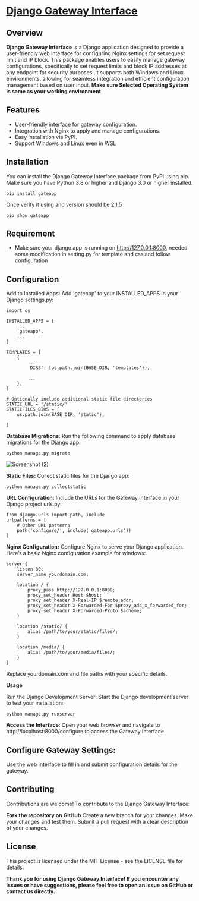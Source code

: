 # [Django Gateway Interface](https://pypi.org/project/gateapp/)

## Overview

**Django Gateway Interface** is a Django application designed to provide a user-friendly web interface for configuring Nginx settings for set request limit and IP block. This package enables users to easily manage gateway configurations, specifically to set request limits and block IP addresses at any endpoint for security purposes. It supports both Windows and Linux environments, allowing for seamless integration and efficient configuration management based on user input.
**Make sure Selected Operating System is same as your working environment** 

## Features

- User-friendly interface for gateway configuration.
- Integration with Nginx to apply and manage configurations.
- Easy installation via PyPI.
- Support Windows and Linux even in WSL

## Installation

You can install the Django Gateway Interface package from PyPI using pip. Make sure you have Python 3.8 or higher and Django 3.0 or higher installed.

```
pip install gateapp

```
Once verify it using and version should be 2.1.5

```
pip show gateapp

```
 
## Requirement
- Make sure your django app is running on http://127.0.0.1:8000, needed some modification in setting.py for template and css and follow configuration 

## Configuration 
Add to Installed Apps:
Add 'gateapp' to your INSTALLED_APPS in your Django settings.py:

```
import os
```

```
INSTALLED_APPS = [
    ...
    'gateapp',
    ...
]
```
```
TEMPLATES = [
    {
        ...
        'DIRS': [os.path.join(BASE_DIR, 'templates')],

        ...
    },
]
```

```
# Optionally include additional static file directories
STATIC_URL = '/static/'
STATICFILES_DIRS = [
    os.path.join(BASE_DIR, 'static'),  
  
]
```
**Database Migrations**:
Run the following command to apply database migrations for the Django app:
```
python manage.py migrate
```
![Screenshot (2)](https://github.com/ankit3388/BlockerGateway/assets/106178304/6c03cca1-fc30-48b1-83ab-787f66a8c68a)


**Static Files:**
Collect static files for the Django app:

```
python manage.py collectstatic
```

**URL Configuration**:
Include the URLs for the Gateway Interface in your Django project urls.py:

```
from django.urls import path, include
urlpatterns = [
    # Other URL patterns
    path('configure/', include('gateapp.urls'))
]
```
**Nginx Configuration:**
Configure Nginx to serve your Django application. Here’s a basic Nginx configuration example for windows:

```
server {
    listen 80;
    server_name yourdomain.com;

    location / {
        proxy_pass http://127.0.0.1:8000;
        proxy_set_header Host $host;
        proxy_set_header X-Real-IP $remote_addr;
        proxy_set_header X-Forwarded-For $proxy_add_x_forwarded_for;
        proxy_set_header X-Forwarded-Proto $scheme;
    }

    location /static/ {
        alias /path/to/your/static/files/;
    }

    location /media/ {
        alias /path/to/your/media/files/;
    }
}
```
Replace yourdomain.com and file paths with your specific details.

**Usage**

Run the Django Development Server:
Start the Django development server to test your installation:

```
python manage.py runserver
```

**Access the Interface**:
Open your web browser and navigate to http://localhost:8000/configure to access the Gateway Interface.

## Configure Gateway Settings:
Use the web interface to fill in and submit configuration details for the gateway.

## Contributing
Contributions are welcome! To contribute to the Django Gateway Interface:

**Fork the repository on GitHub**
Create a new branch for your changes.
Make your changes and test them.
Submit a pull request with a clear description of your changes.

## License
This project is licensed under the MIT License - see the LICENSE file for details.



**Thank you for using Django Gateway Interface! If you encounter any issues or have suggestions, please feel free to open an issue on GitHub or contact us directly.**
